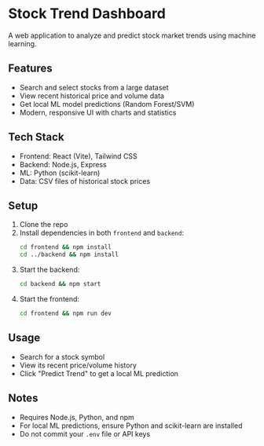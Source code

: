 # Stock Trend Dashboard

A web application to analyze and predict stock market trends using machine learning.

## Features
- Search and select stocks from a large dataset
- View recent historical price and volume data
- Get local ML model predictions (Random Forest/SVM)
- Modern, responsive UI with charts and statistics

## Tech Stack
- Frontend: React (Vite), Tailwind CSS
- Backend: Node.js, Express
- ML: Python (scikit-learn)
- Data: CSV files of historical stock prices

## Setup
1. Clone the repo
2. Install dependencies in both `frontend` and `backend`:
   ```sh
   cd frontend && npm install
   cd ../backend && npm install
   ```
3. Start the backend:
   ```sh
   cd backend && npm start
   ```
4. Start the frontend:
   ```sh
   cd frontend && npm run dev
   ```

## Usage
- Search for a stock symbol
- View its recent price/volume history
- Click "Predict Trend" to get a local ML prediction

## Notes
- Requires Node.js, Python, and npm
- For local ML predictions, ensure Python and scikit-learn are installed
- Do not commit your `.env` file or API keys

